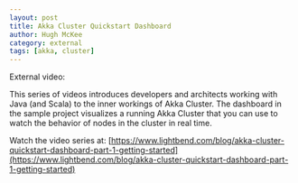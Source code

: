 ```yaml
---
layout: post
title: Akka Cluster Quickstart Dashboard
author: Hugh McKee
category: external
tags: [akka, cluster]
---
```


External video: 

This series of videos introduces developers and architects working with Java (and Scala) to the inner workings of Akka Cluster. The dashboard in the sample project visualizes a running Akka Cluster that you can use to watch the behavior of nodes in the cluster in real time.

Watch the video series at: [https://www.lightbend.com/blog/akka-cluster-quickstart-dashboard-part-1-getting-started](https://www.lightbend.com/blog/akka-cluster-quickstart-dashboard-part-1-getting-started)

